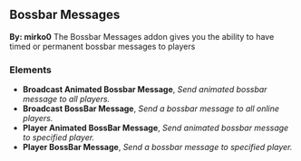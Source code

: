 ## Bossbar Messages
**By: mirko0**
The Bossbar Messages addon gives you the ability to have timed or permanent bossbar messages to players
<br>

### Elements
* **Broadcast Animated Bossbar Message**, *Send animated bossbar message to all players.*
* **Broadcast BossBar Message**, *Send a bossbar message to all online players.*
* **Player Animated BossBar Message**, *Send animated bossbar message to specified player.*
* **Player BossBar Message**, *Send a bossbar message to specified player.*
